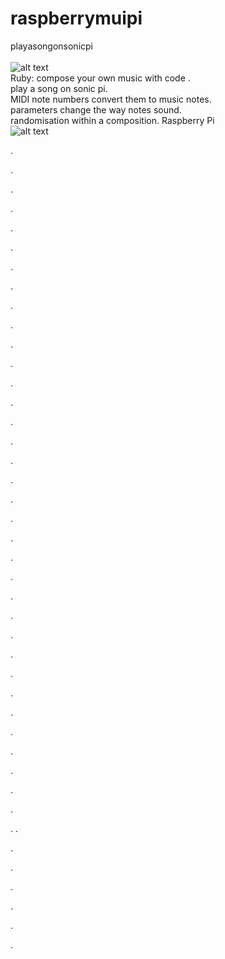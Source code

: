 # raspberrymuipi <br/>
playasongonsonicpi <br/>
<br/>
![alt text](https://fp.lnwfile.com/_/fp/_raw/m5/en/hv.jpg)  <br />
Ruby: compose your own music with code . <br/>
play a song on sonic pi. <br />
MIDI note numbers convert them to music notes. <br />
parameters change the way notes sound.  <br />
randomisation within a composition.
Raspberry Pi <br />
![alt text](https://sonic-pi.net/media/images/home/logo.png)



.























.





.


.





.











.











.























.



.


















.










.


































.






.


















.











.























.



.


















.










.


































.





.


.





.











.











.























.



.


















.













































.





.







.











.











.























.



.


















.
.













































.







.

.

.















































.




















.
